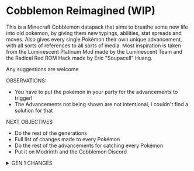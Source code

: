 <h1>Cobblemon Reimagined (WIP)</h1>

This is a Minecraft Cobblemon datapack that aims to breathe some new life into old pokémon, by giving them new typings, abilities, stat spreads and moves. Also gives every single Pokémon their own unique advancement, with all sorts of references to all sorts of media. Most inspiration is taken from the Luminescent Platinum Mod made by the Luminescent Team and the Radical Red ROM Hack made by Eric "Soupacell" Huang.

Any suggestions are welcome

OBSERVATIONS:
- You have to put the pokémon in your party for the advancements to trigger!
- The Advancements not being shown are not intentional, i couldn't find a solution for that

NEXT OBJECTIVES
- Do the rest of the generations
- Full list of changes made to every Pokémon
- Do the rest of the advancements for catching every Pokémon
- Put it on Modrinth and the Cobblemon Discord

<details>
<summary>GEN 1 CHANGES</summary>

<details>
<summary>Bulbasaur</summary>
<pre>
Regular Abilities --> New Abilities
Overgrow              Overgrow
Hidden: Chlorophyll   Chlorophyll
                      Hidden: Grassy Surge
</pre>
</details>

<details>
<summary>Ivysaur</summary>
<pre>
Regular Abilities --> New Abilities
Overgrow              Overgrow
Hidden: Chlorophyll   Chlorophyll
                      Hidden: Grassy Surge
</pre>
</details>

<details>
<summary>Venusaur</summary>
<pre>
Regular Abilities --> New Abilities
Overgrow              Thick Fat
Hidden: Chlorophyll   Chlorophyll
                      Hidden: Grassy Surge
</pre>
</details>

<details>
<summary>G-Max Venusaur</summary>
<pre>
Regular Abilities --> New Abilities
Overgrow              Thick Fat
Hidden: Chlorophyll   Chlorophyll
                      Hidden: Grassy Surge
</pre>
</details>

<details>
<summary>Charmander</summary>
<pre>
Regular Abilities --> New Abilities
Blaze                 Blaze
Hidden: Solar Power   Solar Power
                      Hidden: Drought
</pre>
</details>

<details>
<summary>Charmeleon</summary>
<pre>
Regular Abilities --> New Abilities
Blaze                 Blaze
Hidden: Solar Power   Solar Power
                      Hidden: Drought
</pre>
</details>

<details>
<summary>Charizard</summary>
<pre>
Regular Abilities --> New Abilities
Blaze                 Blaze
Hidden: Solar Power   Solar Power
                      Hidden: Drought
</pre>
</details>

<details>
<summary>G-Max Charizard</summary>
<pre>
Regular Abilities --> New Abilities
Blaze                 Blaze
Hidden: Solar Power   Solar Power
                      Hidden: Drought
</pre>
</details>

<details>
<summary>Squirtle</summary>
<pre>
Regular Abilities --> New Abilities
Torrent               Torrent
Hidden: Rain Dish     Rain Dish
                      Hidden: Drizzle
</pre>
</details>

<details>
<summary>Wartorle</summary>
<pre>
Regular Abilities --> New Abilities
Torrent               Torrent
Hidden: Rain Dish     Rain Dish
                      Hidden: Drizzle
</pre>
</details>

<details>
<summary>Blastoise</summary>
<pre>
Regular Typing --> New Typing
Water              Water
                   Steel
</pre>
<pre>
Regular Abilities --> New Abilities
Torrent               Torrent
Hidden: Rain Dish     Mega Launcher
                      Hidden: Drizzle
</pre>
</details>

<details>
<summary>Mega Blastoise</summary>
<pre>
Regular Typing --> New Typing
Water              Water
                   Steel
</pre>
</details>

<details>
<summary>G-Max Blastoise</summary>
<pre>
Regular Typing --> New Typing
Water              Water
                   Steel
</pre>
<pre>
Regular Abilities --> New Abilities
Torrent               Torrent
Hidden: Rain Dish     Mega Launcher
                      Hidden: Drizzle
</pre>
</details>

<details>
<summary>Caterpie</summary>
<pre>
Regular Abilities --> New Abilities
Shield Dust           Shield Dust
Hidden: Run Away      Run Away
                      Hidden: Stench
</pre>
</details>

<details>
<summary>Butterfree</summary>
<pre>
Regular Abilities --> New Abilities
Compound Eyes         Compound Eyes
Hidden: Tinted Lens   Tinted Lens
                      Hidden: Effect Spore
</pre>
<pre>
                 Regular Stats --> New Stats
HP:                    60             60
Attack:                45             45
Defense:               50             45   -5
Special Attack:        90             110  +20
Special Defense:       80             100  +20
Speed:                 70             90   +20
Total:                 395            450  +55
</pre>
<pre>
Regular Moves --> New Moves
1: Gust           1: Bug Bite
1: String Shot    1: Harden
1: Bug Bite       1: String Shot
1: Captivate      1: Tackle
1: Harden         10: Gust
1: Tackle         11: Confusion
4: Supersonic     13: Poison Powder
8: Confusion      13: Sleep Powder
12: Poison Powder 13: Stun Spore
12: Stun Spore    17: Air Cutter
12: Sleep Powder  19: Psybeam
16: Psybeam       19: Silver Wind
20: Whirlwind     21: Supersonic
24: Air Slash     23: Air Slash
28: Safeguard     25: Safeguard
32: Bug Buzz      28: Bug Buzz
36: Tailwind      34: Psychic
40: Rage Powder   37: Whirlwind
44: Quiver Dance  37: Tailwind
                  40: Rage Powder
                  44: Quiver Dance
                  45: Hurricane
</pre>
</details>

<details>
<summary>G-Max Butterfree</summary>
<pre>
Regular Abilities --> New Abilities
Compound Eyes         Compound Eyes
Hidden: Tinted Lens   Tinted Lens
                      Hidden: Effect Spore
</pre>
<pre>
                 Regular Stats --> New Stats
HP:                    60             60
Attack:                45             45
Defense:               50             45   -5
Special Attack:        90             110  +20
Special Defense:       80             100  +20
Speed:                 70             90   +20
Total:                 395            450  +55
</pre>
</details>

<details>
<summary>Weedle</summary>
<pre>
Regular Abilities --> New Abilities
Shield Dust           Shield Dust
Hidden: Run Away      Run Away
                      Hidden: Poison Point
</pre>
</details>

<details>
<summary>Beedrill</summary>
<pre>
Regular Abilities --> New Abilities
Swarm                 Adaptability
Hidden: Sniper        Sniper
                      Hidden: Poison Touch
</pre>
<pre>
                 Regular Stats --> New Stats
HP:                    65             65
Attack:                90             115 +25
Defense:               40             40  
Special Attack:        45             40  -5
Special Defense:       80             95  +15
Speed:                 75             95  +20
Total:                 395            450 +55
</pre>
<pre>
Regular Moves --> New Moves
1: Fury Attack    1: Fury Attack
1: Twineedle      1: Twineedle
1: Pursuit        10: Fury Attack
1: String Shot    11: Fury Cutter
1: Bug Bite       14: Laser Focus
1: Poison Sting   15: Toxic Spikes
1: Harden         17: Pin Missile
11: Fury Cutter   21: Focus Energy
14: Rage          23: Venoshock
20: Focus Energy  23: Poison Jab
23: Venoshock     25: Assurance
26: Assurance     28: X-Scissor
29: Toxic Spikes  31: Cross Poison
32: Pin Missile   34: Drill Peck
35: Poison Jab    37: Agility
38: Agility       40: Endeavor
41: Endeavor      43: Outrage
44: Fell Stinger  44: Fell Stinger
                  45: Megahorn
</pre>
</details>

<details>
<summary>Mega Beedrill</summary>
<pre>
                 Regular Stats --> New Stats
HP:                    65             65
Attack:                150            175 +25
Defense:               40             55  +15
Special Attack:        15             15
Special Defense:       80             95  +15
Speed:                 145            145
Total:                 495            550 +55
</pre>
</details>

<details>
<summary>Pidgey</summary>
<pre>
Regular Abilities --> New Abilities
Keen Eye              No Guard
Tangled Feet          Tangled Feet
Hidden: Big Pecks     Hidden: Big Pecks
</pre>
<pre>
                 Regular Stats --> New Stats
HP:                    40             40
Attack:                45             45
Defense:               50             40
Special Attack:        35             35
Special Defense:       35             35
Speed:                 56             55  -1
Total:                 251            250 -1
</pre>
</details>

<details>
<summary>Pidgeotto</summary>
<pre>
Regular Abilities --> New Abilities
Keen Eye              No Guard
Tangled Feet          Tangled Feet
Hidden: Big Pecks     Hidden: Big Pecks
</pre>
<pre>
                 Regular Stats --> New Stats
HP:                    63             65  +2
Attack:                60             60
Defense:               55             55
Special Attack:        50             50
Special Defense:       50             50
Speed:                 71             75  +4
Total:                 349            355 +6
</pre>
</details>

<details>
<summary>Pidgeot</summary>
<pre>
Regular Abilities --> New Abilities
Keen Eye              No Guard
Tangled Feet          Tangled Feet
Hidden: Big Pecks     Hidden: Big Pecks
</pre>
<pre>
                 Regular Stats --> New Stats
HP:                    83             85  +2
Attack:                80             60  -20
Defense:               75             70  -5
Special Attack:        70             115 +45
Special Defense:       70             70
Speed:                 101            110 +9
Total:                 479            510 +31
</pre>
</details>

<details>
<summary>Rattata</summary>
<pre>
Regular Abilities --> New Abilities
Run Away              Hustle
Guts                  Guts
Hidden: Hustle        Hidden: Technician
</pre>
</details>

<details>
<summary>Alolan Rattata</summary>
<pre>
Regular Abilities --> New Abilities
Gluttony              Guts
Hustle                Hustle
Hidden: Thick Fat     Hidden: Thick Fat
</pre>
</details>

<details>
<summary>Raticate</summary>
<pre>
Regular Abilities --> New Abilities
Run Away              Hustle
Guts                  Guts
Hidden: Hustle        Hidden: Technician
</pre>
<pre>
                 Regular Stats --> New Stats
HP:                    55             55
Attack:                81             97  +16
Defense:               60             70  +10
Special Attack:        50             45  -5
Special Defense:       70             70
Speed:                 97             113 +16
Total:                 413            450 +37
</pre>
</details>

<details>
<summary>Alolan Raticate</summary>
<pre>
Regular Abilities --> New Abilities
Glutonny              Guts
Hustle                Hustle
Hidden: Thick Fat     Hidden: Thick Fat
</pre>
<pre>
                 Regular Stats --> New Stats
HP:                    75             80
Attack:                71             78  +7
Defense:               70             80  +10
Special Attack:        40             40
Special Defense:       80             90  +10
Speed:                 77             82  +5
Total:                 413            450 +32
</pre>
</details>

<details>
<summary>Spearow</summary>
<pre>
Regular Abilities --> New Abilities
Keen Eye              Keen Eye
Hidden: Sniper        Sniper
                      Hidden: Intimidate
</pre>
</details>

<details>
<summary>Fearow</summary>
<pre>
Regular Abilities --> New Abilities
Keen Eye              Keen Eye
Hidden: Sniper        Sniper
                      Hidden: Intimidate
</pre>
<pre>
                 Regular Stats --> New Stats
HP:                    65             65
Attack:                90             110 +20
Defense:               65             65
Special Attack:        61             60  -1
Special Defense:       61             60  -1
Speed:                 100            110 +10
Total:                 442            470 +28
</pre>
</details>

<details>
<summary>Ekans</summary>
<pre>
Regular Abilities --> New Abilities
Intimidate            Intimidate
Shed Skin             Merciless
Hidden: Unnerve       Hidden: Strong Jaw
</pre>
<pre>
After Evolving
Learns Crunch
</pre>
</details>

<details>
<summary>Arbok</summary>
<pre>
Regular Typing --> New Typing
Poison             Poison
                   Dark
</pre>
<pre>
Regular Abilities --> New Abilities
Intimidate            Intimidate
Shed Skin             Merciless
Hidden: Unnerve       Hidden: Strong Jaw
</pre>
<pre>
                 Regular Stats --> New Stats
HP:                    60             60
Attack:                95             110 +15
Defense:               69             70  +1
Special Attack:        65             55  -10
Special Defense:       79             80  +1
Speed:                 80             80 
Total:                 448            455 +7
</pre>
</details>

<details>
<summary>Pikachu</summary>
<pre>
Regular Abilities --> New Abilities
Static                Static
Hidden: Lightning Rod Lightning Rod
                      Hidden: Galvanize
</pre>
</details>

<details>
<summary>Raichu</summary>
<pre>
Regular Abilities --> New Abilities
Static                Static
Hidden: Lightning Rod Lightning Rod
                      Hidden: Galvanize
</pre>
<pre>
                 Regular Stats --> New Stats
HP:                    60             70  +10
Attack:                90             100 +10
Defense:               55             55  
Special Attack:        90             100 +10
Special Defense:       80             80
Speed:                 110            110
Total:                 485            515 +30
</pre>
<pre>
Regular Moves --> New Moves
1: Thunder Shock  1: Thunder Punch
1: Tail Whip      1: Growl
1: Quick Attack   1: Tail Whip
1: Thunder Punch  1: Thunder Shock
1: Thunder Wave   1: Charm
1: Thunder        1: Nuzzle
1: Light Screen   1: Sweet Kiss
1: Iron Tail      1: Play Nice
1: Play Nice      5: Quick Attack
1: Sweet Kiss     10: Thunder Wave
1: Nuzzle         15: Double Kick
1: Nasty Plot     20: Electro Ball
1: Charm          25: Shock Wave
1: Double Team    25: Fake Tears
1: Electro Ball   30: Feint
1: Feint          35: Spark
1: Spark          40: Double Team
1: Agility        45: Slame
1: Slam           50: Thunderbolt
1: Discharge      55: Teeter Dance
1: Growl          55: Agility
5: Thunderbolt    60: Discharge
                  65: Wild Charge
                  70: Light Screen
                  75: Thunder
</pre>
</details>

<details>
<summary>Alolan Raichu</summary>
<pre>
                 Regular Stats --> New Stats
HP:                    60             70  +10
Attack:                85             80  -5
Defense:               50             50  
Special Attack:        95             120 +25
Special Defense:       85             85
Speed:                 110            110
Total:                 485            500 +15
</pre>
<pre>
Regular Moves --> New Moves
1: Psychic        1: Thunder Shock
1: Thunder Shock  1: Charm
1: Tail Whip      1: Nuzzle
1: Quick Attack   1: Sweet Kiss
1: Thunder Wave   1: Play Nice
1: Thunder        1: Double Kick
1: Light Screen   1: Psychic
1: Iron Tail      6: Quick Attack
1: Play Nice      11: Thunder Wave
1: Sweet Kiss     16: Electro Ball
1: Nuzzle         21: Shock Wave
1: Nasty Plot     26: Light Screen
1: Charm          31: Spark
1: Double Team    36: Double Team
1: Electro Ball   41: Slam
1: Feint          43: Psyshock
1: Spark          46: Thunderbolt
1: Agility        51: Agility
1: Slam           56: Discharge
1: Discharge      61: Wild Charge
1: Growl          66: Signal Beam
5: Thunderbolt    71: Thunder
                  76: Volt Tackle
</pre>
</details>

<details>
<summary>Sandshrew</summary>
<pre>
Regular Abilities --> New Abilities
Sand Veil             Sand Veil
Hidden: Sand Rush     Sand Force
                      Hidden: Sand Rush
</pre>
</details>

<details>
<summary>Sandslash</summary>
<pre>
Regular Abilities --> New Abilities
Sand Veil             Sand Veil
Hidden: Sand Rush     Sand Force
                      Hidden: Sand Rush
</pre>
</details>

<details>
<summary>Alolan Sandslash</summary>
<pre>
Regular Abilities --> New Abilities
Snow Cloak            Snow Cloak
Hidden: Slush Rush    Tough Claws
                      Hidden: Slush Rush
</pre>
<pre>
Regular Moves --> New Moves
1: Icicle Spear   1: Defense Curl
1: Metal Burst    1: Scratch
1: Icicle Crash   1: Powder Snow
1: Slash          1: Ice Shard
1: Defense Curl   1: Swift
1: Ice Ball       1: Ice Ball
1: Metal Claw     1: Metal Claw
1: Swords Dance   1: Fury Cutter
1: Blizzard       1: Hone Claws
1: Hail           1: Icicle Spear
1: Iron Defense   6: Rapid Spin
1: Gyro Ball      11: Fury Swipes
1: Iron Head      16: Iron Defense
1: Rollout        21: Crush Claw
1: Fury Cutter    26: Shadow Claw
1: Rapid Spin     31: Iron Head
1: Swift          36: Agility
1: Fury Swipes    41: Gyro Ball
1: Scratch        46: Icicle Crash
1: Mist           51: Poison Jab
1: Powder Snow    56: Snowscape
1: Snowscape      61: Swords Dance
1: Bide           66: Blizzard
                  71: Metal Burst
                  76: Triple Axel
</pre>
</details>

<details>
<summary>Nidoran Female</summary>
<pre>
Regular Abilities --> New Abilities
Poison Point          Poison Point
Rivalry               Mold Breaker
Hidden: Hustle        Hidden: Hustle
</pre>
</details>

<details>
<summary>Nidorina</summary>
<pre>
Regular Abilities --> New Abilities
Poison Point          Poison Point
Rivalry               Mold Breaker
Hidden: Hustle        Hidden: Hustle
</pre>
</details>

<details>
<summary>Nidoqueen</summary>
<pre>
Regular Abilities --> New Abilities
Poison Point          Poison Point
Rivalry               Mold Breaker
Hidden: Sheer Force   Hidden: Sheer Force
</pre>
<pre>
Regular Moves --> New Moves
1: Scratch        1: Tail Whip
1: Tail Whip      1: Scratch
1: Double Kick    1: Poison Sting
1: Poison Sting   1: Growl
1: Earth Power    6: Fury Swipes
1: Superpower     11: Double Kick
1: Helping Hand   16: Poison Fang
1: Chip Away      21: Bite
1: Fury Swipes    26: Helping Hand
1: Toxic Spikes   29: Spikes
1: Bite           31: Toxic Spikes
1: Toxic          36: Poison Jab
1: Flatter        39: Body Slam
1: Crunch         41: Flatter
1: Growl          46: Crunch
1: Poison Fang    51: Drill Run
1: Captivate      56: Poison Tail
                  59: Earthquake
                  61: Sludge Wave
                  66: Super Fang
                  71: Toxic
                  76: Earth Power
</pre>
</details>

<details>
<summary>Nidoran Male</summary>
<pre>
Regular Abilities --> New Abilities
Poison Point          Poison Point
Rivalry               Mold Breaker
Hidden: Hustle        Hidden: Hustle
</pre>
</details>

<details>
<summary>Nidorino</summary>
<pre>
Regular Abilities --> New Abilities
Poison Point          Poison Point
Rivalry               Mold Breaker
Hidden: Hustle        Hidden: Hustle
</pre>
</details>

<details>
<summary>Nidoking</summary>
<pre>
Regular Abilities --> New Abilities
Poison Point          Poison Point
Rivalry               Mold Breaker
Hidden: Sheer Force   Hidden: Sheer Force
</pre>
<pre>
Regular Moves --> New Moves
1: Peck           1: Focus Energy
1: Focus Energy   1: Peck
1: Double Kick    1: Poison Sting
1: Poison Sting   1: Growl
1: Thrash         6: Leer
1: Earth Power    11: Fury Attack
1: Megahorn       16: Double Kick
1: Helping Hand   21: Poison Fang
1: Poison Jab     26: Horn Attack
1: Chip Away      29: Helping Hand
1: Fury Attack    31: Thrash
1: Toxic Spikes   36: Toxic Spikes
1: Horn Attack    39: Poison Jab
1: Toxic          41: Flatter
1: Flatter        46: Sucker Punch
1: Leer           51: Drill Run
1: Horn Drill     56: Poison Tail
1: Captivate      59: Earthquake
                  61: Sludge Wave
                  66: Head Smash
                  71: Toxic
                  76: Earth Power
</pre>
</details>

<details>
<summary>Clefable</summary>
<pre>
Regular Moves ---> New Moves
1: Sing            1: Charm
1: Double Slap     1: Copycat
1: Minimize        1: Disarming Voice
1: Metronome       1: Growl
1: Gravity         1: Pound
1: After You       1: Splash
1: Disarming Voice 1: Spotlight
1: Spotlight       1: Sweet Kiss
1: Sweet Kiss      4: Stored Power
1: Encore          4: Encore
1: Charm           9: Sing
1: Stored Power    14: Double Slap
1: Life Dew        14: Defense Curl
1: Moonlight       19: After You
1: Meteor Mash     24: Follow Me
1: Follow Me       24: Draining Kiss
1: Cosmic Power    29: Life Dew
1: Moonblast       34: Body Slam
1: Healing Wish    34: Minimize
1: Splash          39: Metronome
1: Pound           44: Cosmic Power
1: Copycat         44: Moonblast
1: Growl           49: Moonlight
1: Defense Curl    54: Wish
1: Wake-Up Slap    54: Soft-Boiled
1: Lucky Chant     59: Gravity
1: Bestow          64: Meteor Mash
                   74: Healing Wish
</pre>
</details>

<details>
<summary>Ninetales</summary>
<pre>
Regular Typing --> New Typing
Fire               Fire
                   Psychic
</pre>
<pre>
Regular Abilities --> New Abilities
Flash Fire            Flash Fire
Hidden: Drought       Drought
                      Hidden: Cursed Body
</pre>
<pre>
Regular Moves --> New Moves
1: Nasty Plot     1: Tail Whip
1: Ember          1: Ember
1: Quick Attack   3: Disable
1: Confuse Ray    3: Roar
1: Safeguard      8: Quick Attack
1: Flamethrower   13: Spite
1: Fire Blast     18: Hex
1: Spite          23: Incinerate
1: Will-o-Wisp    28: Confuse Ray
1: Incinerate     28: Nasty Plot
1: Imrpison       33: Will-o-Wisp
1: Extrasensory   38: Extrasensory
1: Fire Spin      43: Flamethrower
1: Inferno        48: Dark Pulse
1: Grudge         48: Imprison
1: Tail Whip      53: Fire Spin
1: Disable        58: Safeguard
1: Flame Burst    63: Inferno
                  68: Psychic
                  73: Fire Blast
</pre>
</details>

<details>
<summary>Alolan Ninetales</summary>
<pre>
Regular Abilities --> New Abilities
Snow Cloak            Snow Cloak
Hidden: Snow Warning  Serene Grace
                      Hidden: Snow Warning
</pre>
<pre>
Regular Moves --> New Moves
1: Imprison       1: Tail Whip
1: Nasty Plot     1: Powder Snow
1: Ice Beam       1: Fairy Wind
1: Ice Shard      1: Dazzling Gleam
1: Confuse Ray    3: Disable
1: Safeguard      3: Roar
1: Blizzard       8: Quick Attack
1: Spite          13: Icy Wind
1: Icy Wind       18: Hex
1: Aurora Veil    18: Payback
1: Aurora Beam    18: Fairy Wind
1: Extrasensory   23: Aurora Veil
1: Mist           28: Confuse Ray
1: Sheer Cold     28: Nasty Plot
1: Grudge         33: Aurora Beam
1: Powder Snow    38: Extrasensory
1: Tail Whip      43: Ice Beam
1: Disable        48: Dark Pulse
1: Freeze-Dry     48: Imprison
                  53: Freeze-Dry
                  58: Safeguard
                  63: Moonblast
                  68: Blizzard
                  73: Encore
</pre>
</details>

<details>
<summary>Jigglypuff</summary>
<pre>
Regular Abilities --> New Abilities
Cute Charm            Magic Guard
Competitive           Competitive
Hidden: Friend Guard  Hidden: Misty Surge
</pre>
</details>

<details>
<summary>Wigglytuff</summary>
<pre>
Regular Abilities --> New Abilities
Cute Charm            Magic Guard
Competitive           Competitive
Hidden: Frisk         Hidden: Misty Surge
</pre>
<pre>
Regular Moves ---> New Moves
1: Sing            1: Copycat
1: Disable         1: Sing
1: Defense Curl    1: Charm
1: Double Slap     1: Sweet Kiss
1: Rest            4: Echoed Voice
1: Gyro Ball       9: Fake Tears
1: Hyper Voice     14: Disarming Voice
1: Covet           19: Disable
1: Echoed Voice    24: Draining Kiss
1: Double Edge     29: Round
1: Sweet Kiss      34: Rollout
1: Disarming Voice 39: Double Slap
1: Charm           44: Body Slam
1: Stockpile       49: Stockpile
1: Swallow         49: Swallow
1: Spit Up         49: Spit Up
1: Round           54: Hyper Voice
1: Body Slam       59: Play Rough
1: Mimic           59: Rest
1: Pound           64: Moonblast
1: Copycat         69: Gyro Ball
1: Wake-Up Slap    69: Mimic
1: Play Nice       69: Double Edge
5: Play Rough      74: Last Resort
                   74: Boomburst
</pre>
</details>

<details>
<summary>Zubat</summary>
<pre>
Regular Abilities --> New Abilities
Inner Focus           Sniper
Hidden: Infiltrator   Infiltrator
                      Hidden: Corrosion
</pre>
</details>

<details>
<summary>Golbat</summary>
<pre>
Regular Abilities --> New Abilities
Inner Focus           Sniper
Hidden: Infiltrator   Infiltrator
                      Hidden: Corrosion
</pre>
</details>

<details>
<summary>Oddish</summary>
<pre>
Regular Abilities --> New Abilities
Chlorophyll           Chlorophyll
Hidden: Run Away      Effect Spore
                      Hidden: Aroma Veil
</pre>
</details>

<details>
<summary>Gloom</summary>
<pre>
Regular Abilities --> New Abilities
Chlorophyll           Chlorophyll
Hidden: Stench        Effect Spore
                      Hidden: Stench
</pre>
</details>

<details>
<summary>Vileplume</summary>
<pre>
Regular Abilities --> New Abilities
Chlorophyll           Chlorophyll
Hidden: Effect Spore  Effect Spore
                      Hidden: Aroma Veil
</pre>
<pre>
Regular Moves --> New Moves
1: Mega Drain     1: Acid
1: Aromatherapy   1: Absorb
1: Stun Spore     1: Aromatheraby
1: Poison Powder  1: Growth
1: Petal Dance    1: Magical Leaf
1: Giga Drain     1: Petal Blizzard
1: Petal Blizzard 1: Sleep Powder
1: Sleep Powder   1: Stun Spore
1: Toxic          1: Weather Ball
1: Moonblast      7: Sweet Scent
1: Grassy Terrain 12: Sleep Powder
1: Moonlight      17: Leaf Blade
1: Absorb         22: Mega Drain
1: Growth         27: Giga Drain
1: Acid           32: Earth Power
1: Sweet Scent    37: Moonlight
1: Lucky Chant    42: Grassy Terrain
1: Natural Gift   47: Quiver Dance
                  52: Teeter Dance
                  57: Moonblast
                  62: Petal Dance
                  67: Solar Beam
                  72: Leaf Storm
                  72: Strength Sap
</pre>
</details>

<details>
<summary>Paras</summary>
<pre>
Regular Abilities --> New Abilities
Effect Spore          Effect Spore
Dry Skin              Damp
Hidden: Damp          Hidden: Tough Claws
</pre>
</details>

<details>
<summary>Parasect</summary>
<pre>
Regular Abilities --> New Abilities
Effect Spore          Effect Spore
Dry Skin              Damp
Hidden: Damp          Hidden: Tough Claws
</pre>
<pre>
                 Regular Stats --> New Stats
HP:                    60             60
Attack:                95             115 +20
Defense:               80             100 +20 
Special Attack:        60             55  -5
Special Defense:       80             90  +10
Speed:                 30             30
Total:                 405            450 +45
</pre>
</details>

<details>
<summary>Venonat</summary>
<pre>
Regular Abilities --> New Abilities
Compound Lens         Compound Eyes
Tinted Lens           Tinted Lens
Hidden: Run Away      Hidden: Wonder Skin
</pre>
</details>

<details>
<summary>Venomoth</summary>
<pre>
Regular Typing --> New Typing
Bug                Bug
Poison             Psychic
</pre>
<pre>
Regular Abilities --> New Abilities
Shield Dust           Compound Eyes
Tinted Lens           Tinted Lens
Hidden: Wonder Skin   Hidden: Wonder Skin
</pre>
<pre>
                 Regular Stats --> New Stats
HP:                    70             70
Attack:                65             55  -10
Defense:               60             65  +5
Special Attack:        90             105 +15
Special Defense:       75             75
Speed:                 90             90
Total:                 450            460 +10
</pre>
</details>

<details>
<summary>Alolan Diglett</summary>
<pre>
Regular Abilities --> New Abilities
Sand Veil             Technician
Tangling Hair         Tangling Hair
Hidden: Sand Force    Hidden: Sand Force
</pre>
</details>

<details>
<summary>Alolan Dugtrio</summary>
<pre>
Regular Abilities --> New Abilities
Sand Veil             Technician
Tangling Hair         Tangling Hair
Hidden: Sand Force    Hidden: Sand Force
</pre>
</details>

<details>
<summary>Meowth</summary>
<pre>
Regular Abilities --> New Abilities
Pickup                Pickup
Technician            Technician
Hidden: Unnerve       Hidden: Super Luck
</pre>
</details>

<details>
<summary>Alolan Meowth</summary>
<pre>
Regular Abilities --> New Abilities
Pickup                Pickup
Technician            Technician
Hidden: Rattled       Hidden: Prankster
</pre>
</details>

<details>
<summary>Galarian Meowth</summary>
<pre>
Regular Abilities --> New Abilities
Pickup                Pickup
Tough Claws           Tough Claws
Hidden: Unnerve       Hidden: Steely Spirit
</pre>
</details>

<details>
<summary>G-Max Meowth</summary>
<pre>
Regular Abilities --> New Abilities
Pickup                Pickup
Technician            Technician
Hidden: Unnerve       Hidden: Super Luck
</pre>
</details>

<details>
<summary>Persian</summary>
<pre>
Regular Abilities --> New Abilities
Limber                Limber
Technician            Technician
Hidden: Unnerve       Hidden: Super Luck
</pre>
<pre>
                 Regular Stats --> New Stats
HP:                    65             65
Attack:                70             80  +10
Defense:               60             60
Special Attack:        65             80  +15
Special Defense:       65             65
Speed:                 115            115
Total:                 440            465 +25
</pre>
</details>

<details>
<summary>Alolan Persian</summary>
<pre>
Regular Abilities --> New Abilities
Fur Coat              Fur Coat
Technician            Technician
Hidden: Rattled       Hidden: Prankster
</pre>
<pre>
                 Regular Stats --> New Stats
HP:                    65             65
Attack:                60             70  +10
Defense:               60             60
Special Attack:        75             90  +15
Special Defense:       65             65
Speed:                 115            115
Total:                 440            465 +25
</pre>
</details>

<details>
<summary>Golduck</summary>
<pre>
Regular Typing --> New Typing
Water              Water
                   Psychic
</pre>
<pre>
Regular Abilities --> New Abilities
Damp                  Hydration
Cloud Nine            Cloud Nine
Hidden: Swift Swim    Hidden: Swift Swim
</pre>
</details>

<details>
<summary>Growlithe</summary>
<pre>
Regular Abilities --> New Abilities
Intimidate            Initmidate
Flash Fire            Flash Fire
Hidden: Justified     Hidden: Defiant
</pre>
</details>

<details>
<summary>Hisuian Growlithe</summary>
<pre>
Regular Abilities --> New Abilities
Intimidate            Initmidate
Flash Fire            Rock Head
Hidden: Rock Head     Hidden: Defiant
</pre>
</details>

<details>
<summary>Arcanine</summary>
<pre>
Regular Abilities --> New Abilities
Intimidate            Initmidate
Flash Fire            Flash Fire
Hidden: Justified     Hidden: Defiant
</pre>
<pre>
Regular Moves --> New Moves
1: Bite           1: Howl
1: Roar           1: Bite
1: Fire Fang      1: Flame Wheel
1: Odor Sleuth    1: Leer
1: Extreme Speed  1: Retaliate
1: Helping Hand   1: Roar
1: Retaliate      1: Thunder Fang
1: Burn Up        1: Take Down
1: Flame Wheel    5: Ember
1: Agility        15: Flame Wheel
1: Crunch         20: Helping Hand
1: Take Down      25: Agility
1: Play Rough     30: Fire Fang
1: Reversal       35: Reversal
1: Flare Blitz    40: Burn Up
1: Ember          45: Crunch
1: Leer           50: Take Down
1: Howl           55: Flamethrower
1: Flame Burst    60: Outrage
5: Flamethrower   60: Close Combat
                  65: Play Rough
                  70: Heat Wave
                  75: Flare Blitz
</pre>
</details>

</details>
